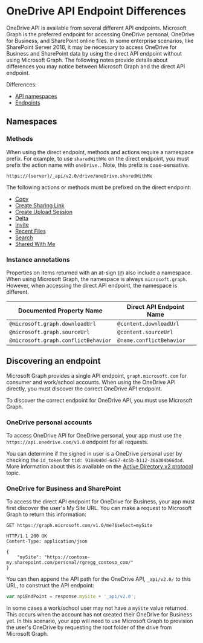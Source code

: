 # OneDrive API Endpoint Differences

OneDrive API is available from several different API endpoints.
Microsoft Graph is the preferred endpoint for accessing OneDrive personal, OneDrive for Business, and SharePoint online files.
In some enterprise scenarios, like SharePoint Server 2016, it may be necessary to access OneDrive for Business and SharePoint data by using the direct API endpoint without using Microsoft Graph.
The following notes provide details about differences you may notice between Microsoft Graph and the direct API endpoint.

Differences:

* [API namespaces](#namespaces)
* [Endpoints](#discovering-an-endpoint)

## Namespaces

### Methods
When using the direct endpoint, methods and actions require a namespace prefix.
For example, to use `sharedWithMe` on the direct endpoint, you must prefix the action name with `oneDrive.`.
Note, this prefix is case-sensative.

```http
https://{server}/_api/v2.0/drive/oneDrive.sharedWithMe
```

The following actions or methods must be prefixed on the direct endpoint:

* [Copy](items/copy.md)
* [Create Sharing Link](items/sharing_createLink.md)
* [Create Upload Session](items/upload_large_files.md)
* [Delta](items/view_delta.md)
* [Invite](items/invite.md)
* [Recent Files](drives/recent_files.md)
* [Search](items/search.md)
* [Shared With Me](drives/shared_with_me.md)

### Instance annotations

Properties on items returned with an at-sign (`@`) also include a namespace.
When using Microsoft Graph, the namespace is always `microsoft.graph`.
However, when accessing the direct API endpoint, the namespace is different.

| Documented Property Name            | Direct API Endpoint Name |
| ----------------------------------- | ------------------------ |
| `@microsoft.graph.downloadUrl`      | `@content.downloadUrl`   |
| `@microsoft.graph.sourceUrl`        | `@content.sourceUrl`     |
| `@microsoft.graph.conflictBehavior` | `@name.conflictBehavior` |


## Discovering an endpoint

Microsoft Graph provides a single API endpoint, `graph.microsoft.com` for consumer and work/school accounts.
When using the OneDrive API directly, you must discover the correct OneDrive API endpoint.

To discover the correct endpoint for OneDrive API, you must use Microsoft Graph.

### OneDrive personal accounts

To access OneDrive API for OneDrive personal, your app must use the `https://api.onedrive.com/v1.0` endpoint for all requests.

You can determine if the signed in user is a OneDrive personal user by checking the `id_token` for `tid: 9188040d-6c67-4c5b-b112-36a304b66dad`. 
More information about this is available on the [Active Directory v2 protocol](https://docs.microsoft.com/en-us/azure/active-directory/develop/active-directory-v2-protocols-implicit) topic.

### OneDrive for Business and SharePoint

To access the direct API endpoint for OneDrive for Business, your app must first discover the user's My Site URL.
You can make a request to Microsoft Graph to return this information:

```http
GET https://graph.microsoft.com/v1.0/me?$select=mySite
```

```http
HTTP/1.1 200 OK
Content-Type: application/json

{
    "mySite": "https://contoso-my.sharepoint.com/personal/rgregg_contoso_com/"
}
```

You can then append the API path for the OneDrive API, `_api/v2.0/` to this URL, to construct the API endpoint:

```javascript
var apiEndPoint = response.mySite + '_api/v2.0';
```

In some cases a work/school user may not have a `mySite` value returned.
This occurs when the account has not created their OneDrive for Business yet.
In this scenario, your app will need to use Microsoft Graph to provision the user's OneDrive by requesting the root folder of the drive from Microsoft Graph.

<!-- {
  "type": "#page.annotation",
  "description": "Learn the differences between using Microsoft Graph and the OneDrive API endpoint",
  "section": "documentation",
  "tocPath": "Misc/OneDrive endpoint"
} -->